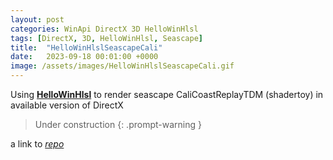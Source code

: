 ```yaml
---
layout: post
categories: WinApi DirectX 3D HelloWinHlsl
tags: [DirectX, 3D, HelloWinHlsl, Seascape]
title:  "HelloWinHlslSeascapeCali"
date:   2023-09-18 00:01:00 +0000
image: /assets/images/HelloWinHlslSeascapeCali.gif
---
```


Using [__HelloWinHlsl__](https://github.com/Alex0vSky/HelloWinHlsl/) to render seascape CaliCoastReplayTDM (shadertoy) in available version of DirectX

> Under construction
{: .prompt-warning }

a link to [*repo*](https://github.com/Alex0vSky/HelloWinHlslSeascapeCali/)
